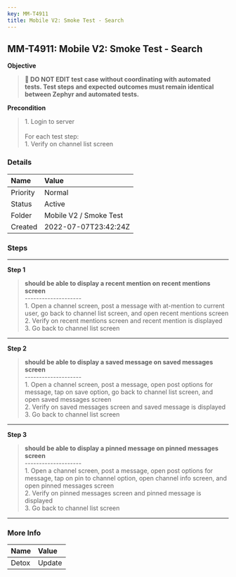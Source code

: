 ```yaml
---
key: MM-T4911
title: Mobile V2: Smoke Test - Search
---
```


## MM-T4911: Mobile V2: Smoke Test - Search

**Objective**

> <article><strong>🛑 DO NOT EDIT test case without coordinating with automated tests. Test steps and expected outcomes must remain identical between Zephyr and automated tests.</strong></article>

**Precondition**

> <article>1. Login to server<br /><br />For each test step:<br />1. Verify on channel list screen</article>

### Details

| Name     | Value                  |
| :------- | :--------------------- |
| Priority | Normal                 |
| Status   | Active                 |
| Folder   | Mobile V2 / Smoke Test |
| Created  | 2022-07-07T23:42:24Z   |

### Steps

<hr/>

**Step 1**

> <article><strong>should be able to display a recent mention on recent mentions screen</strong><br />--------------------<br />1. Open a channel screen, post a message with at-mention to current user, go back to channel list screen, and open recent mentions screen<br />2. Verify on recent mentions screen and recent mention is displayed<br />3. Go back to channel list screen</article>

<hr/>

**Step 2**

> <article><strong>should be able to display a saved message on saved messages screen</strong><br />--------------------<br />1. Open a channel screen, post a message, open post options for message, tap on save option, go back to channel list screen, and open saved messages screen<br />2. Verify on saved messages screen and saved message is displayed<br />3. Go back to channel list screen</article>

<hr/>

**Step 3**

> <article><strong>should be able to display a pinned message on pinned messages screen</strong><br />--------------------<br />1. Open a channel screen, post a message, open post options for message, tap on pin to channel option, open channel info screen, and open pinned messages screen<br />2. Verify on pinned messages screen and pinned message is displayed<br />3. Go back to channel list screen</article>

<hr/>

### More Info

| Name  | Value  |
| :---- | :----- |
| Detox | Update |
